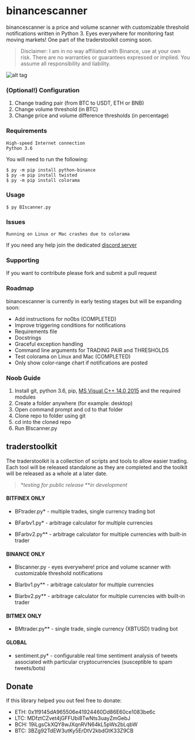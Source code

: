 # binancescanner
binancescanner is a price and volume scanner with customizable threshold notifications written in Python 3. Eyes everywhere for monitoring fast moving markets! One part of the traderstoolkit coming soon.
>Disclaimer:  I am in no way affiliated with Binance, use at your own risk. There are no warranties or guarantees expressed or implied. You assume all responsibility and liability. 

![alt tag](https://i.imgur.com/sNDRw25.png "")

### (Optional!) Configuration 

1. Change trading pair (from BTC to USDT, ETH or BNB)
1. Change volume threshold (in BTC)
1. Change price and volume difference thresholds (in percentage)

### Requirements
   
    High-speed Internet connection
    Python 3.6
	
You will need to run the following:

    $ py -m pip install python-binance
    $ py -m pip install twisted
    $ py -m pip install colorama
	
### Usage
    $ py BIscanner.py

### Issues
    Running on Linux or Mac crashes due to colorama
If you need any help join the dedicated [discord server](https://discord.gg/S7hTpqy)

### Supporting
If you want to contribute please fork and submit a pull request

### Roadmap
binancescanner is currently in early testing stages but will be expanding soon:
- Add instructions for no0bs (COMPLETED)
- Improve triggering conditions for notifications
- Requirements file
- Docstrings
- Graceful exception handling
- Command line arguments for TRADING PAIR and THRESHOLDS
- Test colorama on Linux and Mac (COMPLETED)
- Only show color-range chart if notifications are posted 

### Noob Guide
1. Install git, python 3.6, pip, [MS Visual C++ 14.0 2015](https://go.microsoft.com/fwlink/?LinkId=691126) and the required modules
1. Create a folder anywhere (for example: desktop)
1. Open command prompt and cd to that folder
1. Clone repo to folder using git
1. cd into the cloned repo
1. Run BIscanner.py

## traderstoolkit
The traderstoolkit is a collection of scripts and tools to allow easier trading. Each tool will be released standalone as they are completed and the toolkit will be released as a whole at a later date.

> **testing for public release*
> ***in development*

#### BITFINEX ONLY
- BFtrader.py* - multiple trades, single currency trading bot

- BFarbv1.py* - arbitrage calculator for multiple currencies

- BFarbv2.py** - arbitrage calculator for multiple currencies with built-in trader

#### BINANCE ONLY
- BIscanner.py - eyes everywhere! price and volume scanner with customizable threshold notifications

- BIarbv1.py** - arbitrage calculator for multiple currencies

- BIarbv2.py** - arbitrage calculator for multiple currencies with built-in trader

#### BITMEX ONLY
- BMtrader.py** - single trade, single currency (XBTUSD) trading bot

#### GLOBAL
- sentiment.py* - configurable real time sentiment analysis of tweets associated with particular cryptocurrencies (susceptible to spam tweets/bots)

## Donate

If this library helped you out feel free to donate:

- ETH: 0x1f9145dA965506e41924460Dd86E60ce1083be6c
- LTC: MDfztCZvet4jGFFUbi8TwNts3uayZmGebJ
- BCH: 19iLgsCkXQY8wJXqnRVN64kL5pWs2bLqbW
- BTC: 3BZg92TdEW3utKy5ErDtV2kbdGtK33Z9CB